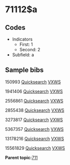 # 71112$a

## Codes

-   Indicators
    -   First: 1
    -   Second: 2
-   Subfield: a

## Sample bibs

150993 [Quicksearch](https://search.library.yale.edu/catalog/150993) [VXWS](http://prodorbis.library.yale.edu:7014/vxws/GetHoldingsService?bibId=150993)

1941406 [Quicksearch](https://search.library.yale.edu/catalog/1941406) [VXWS](http://prodorbis.library.yale.edu:7014/vxws/GetHoldingsService?bibId=1941406)

2556861 [Quicksearch](https://search.library.yale.edu/catalog/2556861) [VXWS](http://prodorbis.library.yale.edu:7014/vxws/GetHoldingsService?bibId=2556861)

2855438 [Quicksearch](https://search.library.yale.edu/catalog/2855438) [VXWS](http://prodorbis.library.yale.edu:7014/vxws/GetHoldingsService?bibId=2855438)

3273817 [Quicksearch](https://search.library.yale.edu/catalog/3273817) [VXWS](http://prodorbis.library.yale.edu:7014/vxws/GetHoldingsService?bibId=3273817)

5367357 [Quicksearch](https://search.library.yale.edu/catalog/5367357) [VXWS](http://prodorbis.library.yale.edu:7014/vxws/GetHoldingsService?bibId=5367357)

13178216 [Quicksearch](https://search.library.yale.edu/catalog/13178216) [VXWS](http://prodorbis.library.yale.edu:7014/vxws/GetHoldingsService?bibId=13178216)

15561829 [Quicksearch](https://search.library.yale.edu/catalog/15561829) [VXWS](http://prodorbis.library.yale.edu:7014/vxws/GetHoldingsService?bibId=15561829)

**Parent topic:**[711](../../tags/711/711.md)

